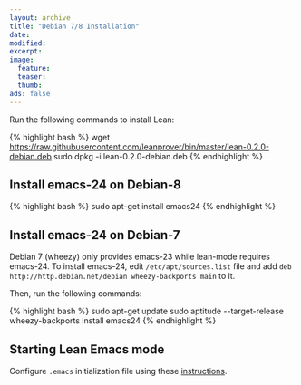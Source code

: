 ```yaml
---
layout: archive
title: "Debian 7/8 Installation"
date:
modified:
excerpt:
image:
  feature:
  teaser:
  thumb:
ads: false
---
```


Run the following commands to install Lean:

{% highlight bash %}
wget https://raw.githubusercontent.com/leanprover/bin/master/lean-0.2.0-debian.deb
sudo dpkg -i lean-0.2.0-debian.deb
{% endhighlight %}

## Install emacs-24 on Debian-8

{% highlight bash %}
sudo apt-get install emacs24
{% endhighlight %}

## Install emacs-24 on Debian-7

Debian 7 (wheezy) only provides emacs-23 while lean-mode requires
emacs-24. To install emacs-24, edit `/etc/apt/sources.list` file and
add `deb http://http.debian.net/debian wheezy-backports main` to it.

Then, run the following commands:

{% highlight bash %}
sudo apt-get update
sudo aptitude --target-release wheezy-backports install emacs24
{% endhighlight %}

## Starting Lean Emacs mode

Configure `.emacs` initialization file using these
[instructions](https://github.com/leanprover/lean/blob/master/src/emacs/README.md).
